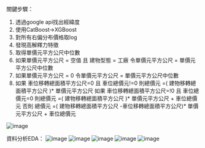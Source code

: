關鍵步驟：
1. 透過google api找出經緯度
2. 使用CatBoost->XGBoost
3. 對所有右偏分布價格取log
4. 發現高解釋力特徵
  1. 取得單價元平方公尺中位數
  2. 如果單價元平方公尺 = 空值 且 建物型態 = 工廠
      令單價元平方公尺 =  單價元平方公尺中位數
  3. 如果單價元平方公尺 = 0
      令單價元平方公尺 =  單價元平方公尺中位數
  4. 如果 車位移轉總面積平方公尺=0 且 車位總價元!=0
      則總價元 =( 建物移轉總面積平方公尺 )* 單價元平方公尺 
      如果 車位移轉總面積平方公尺=!0 且 車位總價元=0
      則總價元 =( 建物移轉總面積平方公尺 )* 單價元平方公尺 + 車位總價元
      否則 總價元 =( 建物移轉總面積平方公尺 -車位移轉總面積平方公尺)* 單價元平方公尺 + 車位總價元

![image](https://github.com/user-attachments/assets/fe185f91-d089-4f2a-9a55-0898ce11da80)

資料分析EDA：
![image](https://github.com/user-attachments/assets/ca1ad72c-dec2-4679-9949-571365471ef8)
![image](https://github.com/user-attachments/assets/b9709239-3b09-4c79-a827-e753eab055aa)
![image](https://github.com/user-attachments/assets/59bd3ff7-7bab-4a93-8b9d-ffd761815d2b)
![image](https://github.com/user-attachments/assets/7ca200f1-e11e-41eb-a233-3ecf9ca3280f)
![image](https://github.com/user-attachments/assets/fe3d95be-98d4-44d1-91a6-1eca63315bcc)
